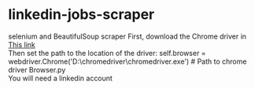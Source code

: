 # linkedin-jobs-scraper
selenium and BeautifulSoup scraper
First, download the Chrome driver in [This link](https://chromedriver.chromium.org/getting-started) <br>
Then set the path to the location of the driver: self.browser = webdriver.Chrome('D:\chromedriver\chromedriver.exe') # Path to chrome driver Browser.py
<br>
You will need a linkedin account
